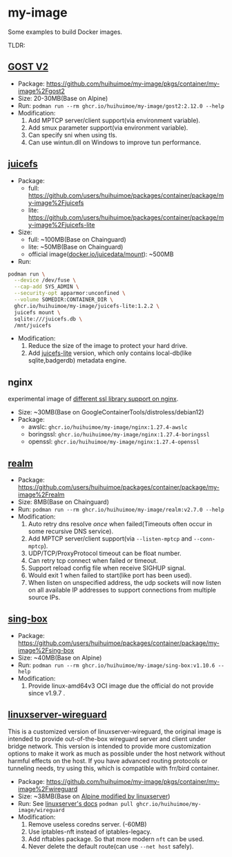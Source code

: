 # my-image

Some examples to build Docker images.

TLDR:

## [GOST V2](https://v2.gost.run/en/)

- Package: <https://github.com/huihuimoe/my-image/pkgs/container/my-image%2Fgost2>
- Size: 20-30MB(Base on Alpine)
- Run: `podman run --rm ghcr.io/huihuimoe/my-image/gost2:2.12.0 --help`
- Modification:
  1. Add MPTCP server/client support(via environment variable).
  2. Add smux parameter support(via environment variable).
  3. Can specify sni when using tls.
  4. Can use wintun.dll on Windows to improve tun performance.

## [juicefs](https://github.com/juicedata/juicefs)

- Package:
  - full: <https://github.com/users/huihuimoe/packages/container/package/my-image%2Fjuicefs>
  - lite: <https://github.com/users/huihuimoe/packages/container/package/my-image%2Fjuicefs-lite>
- Size:
  - full: ~100MB(Base on Chainguard)
  - lite: ~50MB(Base on Chainguard)
  - official image([docker.io/juicedata/mount](https://hub.docker.com/r/juicedata/mount)): ~500MB
- Run:

```bash
podman run \
  --device /dev/fuse \
  --cap-add SYS_ADMIN \
  --security-opt apparmor:unconfined \
  --volume SOMEDIR:CONTAINER_DIR \
  ghcr.io/huihuimoe/my-image/juicefs-lite:1.2.2 \
  juicefs mount \
  sqlite:///juicefs.db \
  /mnt/juicefs
```

- Modification:
  1. Reduce the size of the image to protect your hard drive.
  2. Add [juicefs-lite](https://github.com/juicedata/juicefs/blob/main/Makefile#L30) version, which only contains local-db(like sqlite,badgerdb) metadata engine.

## nginx

experimental image of [different ssl library support on nginx](https://github.com/huihuimoe/my-scripts).

- Size: ~30MB(Base on GoogleContainerTools/distroless/debian12)
- Package:
  - awslc: `ghcr.io/huihuimoe/my-image/nginx:1.27.4-awslc`
  - boringssl: `ghcr.io/huihuimoe/my-image/nginx:1.27.4-boringssl`
  - openssl: `ghcr.io/huihuimoe/my-image/nginx:1.27.4-openssl`

## [realm](https://github.com/zhboner/realm)

- Package: <https://github.com/users/huihuimoe/packages/container/package/my-image%2Frealm>
- Size: 8MB(Base on Chainguard)
- Run: `podman run --rm ghcr.io/huihuimoe/my-image/realm:v2.7.0 --help`
- Modification:
  1. Auto retry dns resolve *once* when failed(Timeouts often occur in some recursive DNS service).
  2. Add MPTCP server/client support(via `--listen-mptcp` and `--conn-mptcp`).
  3. UDP/TCP/ProxyProtocol timeout can be float number.
  4. Can retry tcp connect when failed or timeout.
  5. Support reload config file when receive SIGHUP signal.
  6. Would exit 1 when failed to start(like port has been used).
  7. When listen on unspecified address, the udp sockets will now listen on all available IP addresses to support connections from multiple source IPs.

## [sing-box](https://github.com/SagerNet/sing-box)

- Package: <https://github.com/users/huihuimoe/packages/container/package/my-image%2Fsing-box>
- Size: ~40MB(Base on Alpine)
- Run: `podman run --rm ghcr.io/huihuimoe/my-image/sing-box:v1.10.6 --help`
- Modification:
  1. Provide linux-amd64v3 OCI image due the official do not provide since v1.9.7 .

## [linuxserver-wireguard](https://github.com/linuxserver/docker-wireguard)

This is a customized version of linuxserver-wireguard, the original image is intended to provide out-of-the-box wireguard server and client under bridge network. This version is intended to provide more customization options to make it work as much as possible under the host network without harmful effects on the host. If you have advanced routing protocols or tunneling needs, try using this, which is compatible with frr/bird container.

- Package: <https://github.com/huihuimoe/my-image/pkgs/container/my-image%2Fwireguard>
- Size: ~38MB(Base on [Alpine modified by linuxserver](https://github.com/linuxserver/docker-baseimage-alpine))
- Run: See [linuxserver's docs](https://github.com/linuxserver/docker-wireguard?tab=readme-ov-file#usage) `podman pull ghcr.io/huihuimoe/my-image/wireguard`
- Modification:
  1. Remove useless coredns server. (-60MB)
  2. Use iptables-nft instead of iptables-legacy.
  3. Add nftables package. So that more modern `nft` can be used.
  4. Never delete the default route(can use `--net host` safely).
